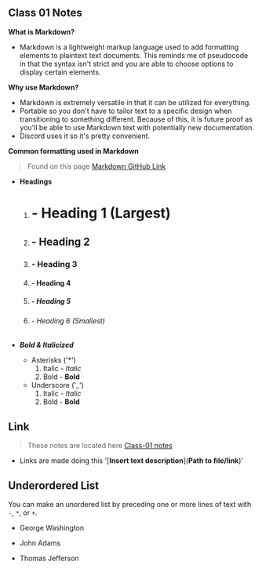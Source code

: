 ## Class 01 Notes

**What is Markdown?**

- Markdown is a lightweight markup language used to add formatting elements to plaintext text documents.  This reminds me of pseudocode in that the syntax isn't strict and you are able to choose options to display certain elements.

**Why use Markdown?**

- Markdown is extremely versatile in that it can be utilized for everything.
- Portable so you don't have to tailor text to a specific design when transitioning to something different. Because of this, it is future proof as you'll be able to use Markdown text with potentially new documentation.
- Discord uses it so it's pretty convenient.

**Common formatting used in Markdown**
>Found on this page [Markdown GitHub Link](https://docs.github.com/en/get-started/writing-on-github/getting-started-with-writing-and-formatting-on-github/basic-writing-and-formatting-syntax#styling-text)

- **Headings**

    1. # - Heading 1 (Largest)
    2. ## - Heading 2 
    3. ### - Heading 3
    4. #### - Heading 4
    5. ##### - Heading 5
    6. ###### - Heading 6 (Smallest)

- ***Bold & Italicized***
    - Asterisks ('*')
        1. Italic - *Italic*
        2. Bold - **Bold**
    - Underscore ('_')
        1. Italic - _Italic_
        2. Bold - __Bold__

## Link
> These notes are located here [Class-01 notes](https://github.com/HighMid/reading-notes/blob/main/102-notes/class-01.md)

- Links are made doing this '[**Insert text description**](**Path to file/link**)'

## Underordered List

You can make an unordered list by preceding one or more lines of text with `-`, `*`, or `+`.

- George Washington
* John Adams
+ Thomas Jefferson
